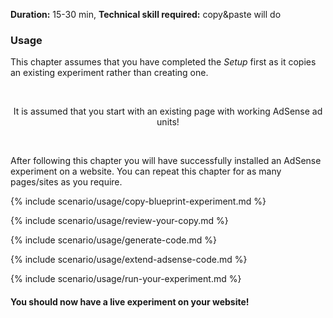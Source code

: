 **Duration:** <span class="label success">15-30 min</span>, **Technical skill required:** <span class="label success">copy&paste will do</span>

<div class="alert-message block-message info">
<h3>Usage</h3>
<p>This chapter assumes that you have completed the <em>Setup</em> first as it copies an existing experiment rather than creating one.</p>
<br />
<p class="label notice" style="text-align:center">It is assumed that you start with an existing page with working AdSense ad units!</p>
<br />
<p>After following this chapter you will have successfully installed an AdSense experiment on a website. You can repeat this chapter for as many pages/sites as you require.</p>
</div>

{% include scenario/usage/copy-blueprint-experiment.md %}

{% include scenario/usage/review-your-copy.md %}

{% include scenario/usage/generate-code.md %}

{% include scenario/usage/extend-adsense-code.md %}

{% include scenario/usage/run-your-experiment.md %}

<div class="alert-message block-message info">
  <h4>You should now have a live experiment on your website!</h4>
</div>
